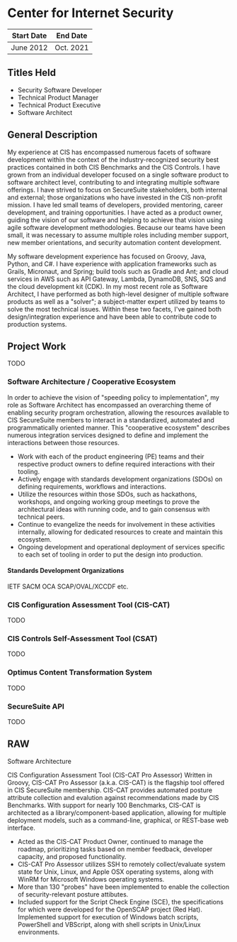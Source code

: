 # Center for Internet Security

| Start Date | End Date  |
| ---------- | --------- |
| June 2012  | Oct. 2021 |

## Titles Held

- Security Software Developer
- Technical Product Manager
- Technical Product Executive
- Software Architect

## General Description
My experience at CIS has encompassed numerous facets of software development within the context of the industry-recognized security best practices contained in both CIS Benchmarks and the CIS Controls. I have grown from an individual developer focused on a single software product to software architect level, contributing to and integrating multiple software offerings. I have strived to focus on SecureSuite stakeholders, both internal and external; those organizations who have invested in the CIS non-profit mission. I have led small teams of developers, provided mentoring, career development, and training opportunities. I have acted as a product owner, guiding the vision of our software and helping to achieve that vision using agile software development methodologies. Because our teams have been small, it was necessary to assume multiple roles including member support, new member orientations, and security automation content development.

My software development experience has focused on Groovy, Java, Python, and C#. I have experience
with application frameworks such as Grails, Micronaut, and Spring; build tools such as Gradle and Ant; and cloud services in AWS such as API Gateway, Lambda, DynamoDB, SNS, SQS and the cloud
development kit (CDK). In my most recent role as Software Architect, I have performed as both high-level designer of multiple software products as well as a "solver"; a subject-matter expert utilized by teams to solve the most technical issues. Within these two facets, I've gained both design/integration experience and have been able to contribute code to production systems.

## Project Work
TODO

### Software Architecture / Cooperative Ecosystem
In order to achieve the vision of "speeding policy to implementation", my role as Software Architect has encompassed an overarching theme of enabling security program orchestration, allowing the resources available to CIS SecureSuite members to interact in a standardized, automated and programmatically oriented manner. This "cooperative ecosystem" describes numerous integration services designed to define and implement the interactions between those resources.

- Work with each of the product engineering (PE) teams and their respective product owners to define
required interactions with their tooling.
- Actively engage with standards development organizations (SDOs) on defining requirements,
workflows and interactions.
- Utilize the resources within those SDOs, such as hackathons, workshops, and ongoing working group
meetings to prove the architectural ideas with running code, and to gain consensus with technical
peers.
- Continue to evangelize the needs for involvement in these activities internally, allowing for dedicated
resources to create and maintain this ecosystem.
- Ongoing development and operational deployment of services specific to each set of tooling in order to put the design into production.

#### Standards Development Organizations
IETF SACM
OCA
SCAP/OVAL/XCCDF
etc.

### CIS Configuration Assessment Tool (CIS-CAT)
TODO

### CIS Controls Self-Assessment Tool (CSAT)
TODO

### Optimus Content Transformation System
TODO

### SecureSuite API
TODO

## RAW


Software Architecture


CIS Configuration Assessment Tool (CIS-CAT Pro Assessor)
Written in Groovy, CIS-CAT Pro Assessor (a.k.a. CIS-CAT) is the flagship tool offered in CIS SecureSuite
membership. CIS-CAT provides automated posture attribute collection and evalution against
recommendations made by CIS Benchmarks. With support for nearly 100 Benchmarks, CIS-CAT is
architected as a library/component-based application, allowing for multiple deployment models, such as a
command-line, graphical, or REST-base web interface.

- Acted as the CIS-CAT Product Owner, continued to manage the roadmap, prioritizing tasks based on
member feedback, developer capacity, and proposed functionality.
- CIS-CAT Pro Assessor utilizes SSH to remotely collect/evaluate system state for Unix, Linux, and Apple
OSX operating systems, along with WinRM for Microsoft Windows operating systems.
- More than 130 "probes" have been implemented to enable the collection of security-relevant posture
attibutes.
- Included support for the Script Check Engine (SCE), the specifications for which were developed for the OpenSCAP project (Red Hat). Implemented support for execution of Windows batch scripts,
PowerShell and VBScript, along with shell scripts in Unix/Linux environments.

